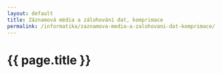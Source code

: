 ```yaml
---
layout: default
title: Záznamová média a zálohování dat, komprimace
permalink: /informatika/zaznamova-media-a-zalohovani-dat-komprimace/
---
```


{{ page.title }}
================
